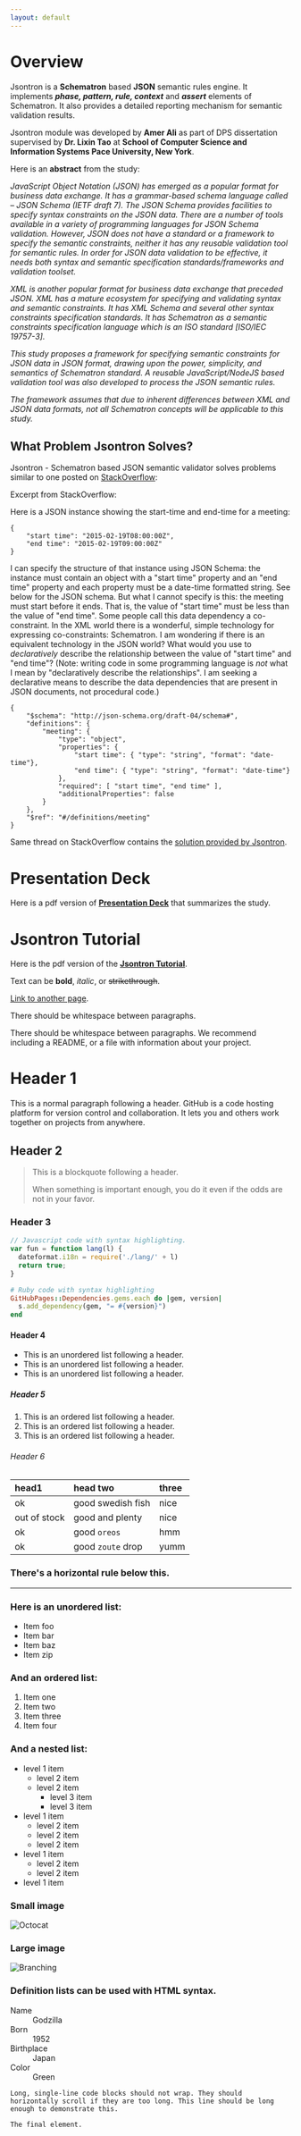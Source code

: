 ```yaml
---
layout: default
---
```

# Overview

Jsontron is a **Schematron** based **JSON** semantic rules engine. It implements **_phase, pattern, rule, context_** and **_assert_** elements of Schematron. It also provides a detailed reporting mechanism for semantic validation results.

Jsontron module was developed by **Amer Ali** as part of DPS dissertation supervised by **Dr. Lixin Tao** at **School of Computer Science and Information Systems
Pace University, New York**.

Here is an **abstract** from the study:

_JavaScript Object Notation (JSON) has emerged as a popular format for business data exchange. It has a grammar-based schema language called – JSON Schema (IETF draft 7). The JSON Schema provides facilities to specify syntax constraints on the JSON data. There are a number of tools available in a variety of programming languages for JSON Schema validation. However, JSON does not have a standard or a framework to specify the semantic constraints, neither it has any reusable validation tool for semantic rules. In order for JSON data validation to be effective, it needs both syntax and semantic specification standards/frameworks and validation toolset._

_XML is another popular format for business data exchange that preceded JSON. XML has a mature ecosystem for specifying and validating syntax and semantic constraints. It has XML Schema and several other syntax constraints specification standards. It has Schematron as a semantic constraints specification language which is an ISO standard [ISO/IEC 19757-3]._

_This study proposes a framework for specifying semantic constraints for JSON data in JSON format, drawing upon the power, simplicity, and semantics of Schematron standard. A reusable JavaScript/NodeJS based validation tool was also developed to process the JSON semantic rules._

_The framework assumes that due to inherent differences between XML and JSON data formats, not all Schematron concepts will be applicable to this study._

## What Problem Jsontron Solves?

Jsontron - Schematron based JSON semantic validator solves problems similar to one posted on [StackOverflow](https://stackoverflow.com/questions/28629107/json-is-there-an-equivalent-of-schematron-for-json-and-json-schema-that-is-a):

Excerpt from StackOverflow:

<p>Here is a JSON instance showing the start-time and end-time for a meeting:</p>

<pre><code>{
    "start time": "2015-02-19T08:00:00Z",
    "end time": "2015-02-19T09:00:00Z"
}
</code></pre>

<p>I can specify the structure of that instance using JSON Schema: the instance must contain an object with a "start time" property and an "end time" property and each property must be a date-time formatted string. See below for the JSON schema. But what I cannot specify is this: the meeting must start before it ends. That is, the value of "start time" must be less than the value of "end time". Some people call this data dependency a co-constraint. In the XML world there is a wonderful, simple technology for expressing co-constraints: Schematron. I am wondering if there is an equivalent technology in the JSON world?  What would you use to <em>declaratively</em> describe the relationship between the value of "start time" and "end time"?  (Note: writing code in some programming language is <em>not</em> what I mean by "declaratively describe the relationships". I am seeking a declarative means to describe the data dependencies that are present in JSON documents, not procedural code.)</p>

<pre><code>{
    "$schema": "http://json-schema.org/draft-04/schema#",
    "definitions": {
        "meeting": {
            "type": "object",
            "properties": {
                "start time": { "type": "string", "format": "date-time"},
                "end time": { "type": "string", "format": "date-time"}
            },
            "required": [ "start time", "end time" ],
            "additionalProperties": false
        }
    },
    "$ref": "#/definitions/meeting"
}
</code></pre>

Same thread on StackOverflow contains the [solution provided by Jsontron](https://stackoverflow.com/a/52840754/10514417).

# Presentation Deck

Here is a pdf version of [**Presentation Deck**](./Jsontron-presentation-v1.pdf) that summarizes the study.

# Jsontron Tutorial

Here is the pdf version of the [**Jsontron Tutorial**](./Jsontron-tutorial-v1.pdf).


Text can be **bold**, _italic_, or ~~strikethrough~~.

[Link to another page](./another-page.html).

There should be whitespace between paragraphs.

There should be whitespace between paragraphs. We recommend including a README, or a file with information about your project.

# Header 1

This is a normal paragraph following a header. GitHub is a code hosting platform for version control and collaboration. It lets you and others work together on projects from anywhere.

## Header 2

> This is a blockquote following a header.
>
> When something is important enough, you do it even if the odds are not in your favor.

### Header 3

```js
// Javascript code with syntax highlighting.
var fun = function lang(l) {
  dateformat.i18n = require('./lang/' + l)
  return true;
}
```

```ruby
# Ruby code with syntax highlighting
GitHubPages::Dependencies.gems.each do |gem, version|
  s.add_dependency(gem, "= #{version}")
end
```

#### Header 4

*   This is an unordered list following a header.
*   This is an unordered list following a header.
*   This is an unordered list following a header.

##### Header 5

1.  This is an ordered list following a header.
2.  This is an ordered list following a header.
3.  This is an ordered list following a header.

###### Header 6

| head1        | head two          | three |
|:-------------|:------------------|:------|
| ok           | good swedish fish | nice  |
| out of stock | good and plenty   | nice  |
| ok           | good `oreos`      | hmm   |
| ok           | good `zoute` drop | yumm  |

### There's a horizontal rule below this.

* * *

### Here is an unordered list:

*   Item foo
*   Item bar
*   Item baz
*   Item zip

### And an ordered list:

1.  Item one
1.  Item two
1.  Item three
1.  Item four

### And a nested list:

- level 1 item
  - level 2 item
  - level 2 item
    - level 3 item
    - level 3 item
- level 1 item
  - level 2 item
  - level 2 item
  - level 2 item
- level 1 item
  - level 2 item
  - level 2 item
- level 1 item

### Small image

![Octocat](https://assets-cdn.github.com/images/icons/emoji/octocat.png)

### Large image

![Branching](https://guides.github.com/activities/hello-world/branching.png)


### Definition lists can be used with HTML syntax.

<dl>
<dt>Name</dt>
<dd>Godzilla</dd>
<dt>Born</dt>
<dd>1952</dd>
<dt>Birthplace</dt>
<dd>Japan</dd>
<dt>Color</dt>
<dd>Green</dd>
</dl>

```
Long, single-line code blocks should not wrap. They should horizontally scroll if they are too long. This line should be long enough to demonstrate this.
```

```
The final element.
```
